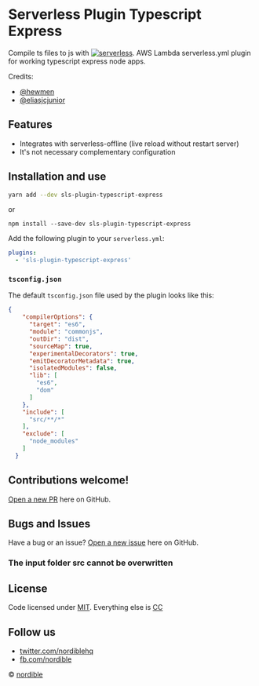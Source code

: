 # Serverless Plugin Typescript Express

Compile ts files to js with [![serverless](http://public.serverless.com/badges/v3.svg)](http://www.serverless.com). 
AWS Lambda serverless.yml plugin for working typescript express node apps.

Credits:
- [@hewmen](https://github.com/hewmen/serverless-plugin-typescript)
- [@eliasjcjunior](https://github.com/eliasjcjunior/serverless-plugin-typescript-express)

## Features

   * Integrates with serverless-offline (live reload without restart server)
   * It's not necessary complementary configuration

## Installation and use

```sh
yarn add --dev sls-plugin-typescript-express
```
or
```
npm install --save-dev sls-plugin-typescript-express
```

Add the following plugin to your `serverless.yml`:

```yaml
plugins:
  - 'sls-plugin-typescript-express'
```

### `tsconfig.json`

The default `tsconfig.json` file used by the plugin looks like this:

```json
{
    "compilerOptions": {
      "target": "es6",
      "module": "commonjs",
      "outDir": "dist",
      "sourceMap": true,
      "experimentalDecorators": true,
      "emitDecoratorMetadata": true,
      "isolatedModules": false,      
      "lib": [ 
        "es6", 
        "dom" 
      ]
    },
    "include": [
      "src/**/*"
    ],
    "exclude": [
      "node_modules"
    ]
  } 
```

## Contributions welcome!

[Open a new PR](https://github.com/nordible/sls-plugin-typescript-express/pulls) here on GitHub.

## Bugs and Issues

Have a bug or an issue? [Open a new issue](https://github.com/nordible/sls-plugin-typescript-express/issues) here on GitHub.


### The input folder src cannot be overwritten

## License

Code licensed under [MIT](https://opensource.org/licenses/MIT). Everything else is [CC](http://creativecommons.org/)

## Follow us

* [twitter.com/nordiblehq](https://twitter.com/nordiblehq)
* [fb.com/nordible](https://www.facebook.com/nordible)

&copy; [nordible](https://nordible.com/)
